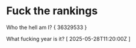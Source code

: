 # Fuck the rankings

Who the hell am I?
{ 36329533 }

What fucking year is it?
[ 2025-05-28T11:20:00Z ]
